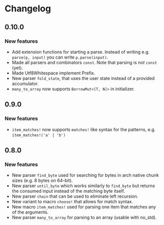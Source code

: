 # Changelog

## 0.10.0

### New features

- Add extension functions for starting a parse. Instead of writing
  e.g. `parse(p, input)` you can write `p.parse(input)`.
- Made all parsers and combinators `const`. Note that parsing is _not_ `const` (yet).
- Made Utf8Whitespace implement Prefix.
- New parser `fold_state`, that uses the user state instead of a provided accumulator.
- `many_to_array` now supports `BorrowMut<[T, N]>` in initializer.

## 0.9.0

### New features

- `item_matches!` now supports `matches!` like syntax for the patterns,
  e.g. `item_matches!('a' | 'b')`

## 0.8.0

### New features

- New parser `find_byte` used for searching for bytes in arch native
  chunk sizes (e.g. 8 bytes on 64-bit).
- New parser `until_byte` which works similarly to `find_byte` but
  returns the consumed input instead of the matching byte itself.
- New parser `chain` that can be used to eliminate left recursion.
- New variant to macro `choose!` that allows for match syntax.
- New macro `item_matches!` used for parsing one item that matches
  any of the arguments.
- New parser `many_to_array` for parsing to an array (usable with no_std).
